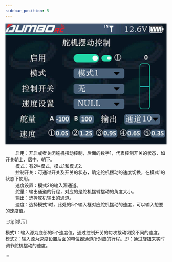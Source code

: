 ```yaml
---
sidebar_position: 5
---
```


![](../pic/351.jpg)

        启用：开启或者关闭舵机摆动控制，后面的数字1，代表控制开关的状态，如开关朝上，居中，朝下。<br/>        模式：有2种模式，模式1和模式2.  <br/>        控制开关：可通过开关及开关的状态，确定舵机摆动的速度切换，在模式1的状态下使用。<br/>        速度设置：模式2的输入源通道。<br/>        舵量：输出通道的行程，对应的是舵机摆臂摆动的角度大小。<br/>        输出：选择舵机输出的通道。<br/>        速度：选择模式1时，此处的5个输入框对应舵机摆动的速度，可以输入想要的速度值。<br/>

:::tip[提示]

模式1：输入源为底部的5个速度值，通过控制开关的每次拨动切换不同的速度。<br/>模式2：输入源为速度设置后面的电位器通道所对应的行程。即：通过旋钮来实时调节舵机摆动的速度。

:::
